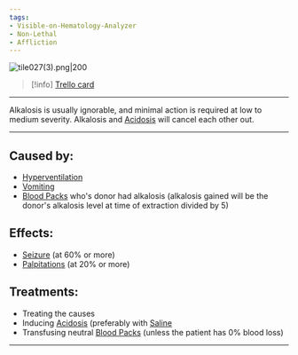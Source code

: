 ```yaml
---
tags:
- Visible-on-Hematology-Analyzer
- Non-Lethal
- Affliction
---
```


![tile027(3).png\|200](/Blood/Alkalosis%20-%20Attachments/6718845db30472d958dd7ae7.png)

> [!info] [Trello card](https://trello.com/c/N9SEuVZP/30-alkalosis)

---

Alkalosis is usually ignorable, and minimal action is required at low to medium severity. Alkalosis and [Acidosis](Acidosis.md) will cancel each other out.

---

## Caused by:

- [Hyperventilation](../Lungs/Hyperventilation.md)
- [Vomiting](../Symptoms/Vomiting.md)
- [Blood Packs](../Items/Blood%20Packs.md) who's donor had alkalosis (alkalosis gained will be the donor's alkalosis level at time of extraction divided by 5)

## Effects:

- [Seizure](../Head_Brain/Seizure.md) (at 60% or more)
- [Palpitations](../Symptoms/Palpitations.md) (at 20% or more)

## Treatments:

- Treating the causes
- Inducing [Acidosis](Acidosis.md) (preferably with [Saline](../Items/Saline.md)
- Transfusing neutral [Blood Packs](../Items/Blood%20Packs.md) (unless the patient has 0% blood loss)

---

